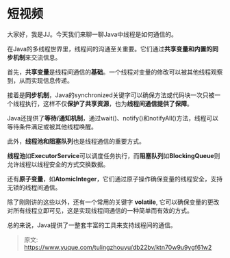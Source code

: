# 短视频

大家好，我是JJ。今天我们来聊一聊Java中线程是如何通信的。

在Java的多线程世界里，线程间的沟通至关重要。它们通过**共享变量和内置的同步机制**来交流信息。

首先，**共享变量**是线程间通信的**基础**。一个线程对变量的修改可以被其他线程观察到，从而实现信息传递。

接着是**同步机制**，Java的synchronized关键字可以确保方法或代码块一次只被一个线程执行，这样不仅**保护了共享资源**，也为**线程间通信提供了保障**。

Java还提供了**等待/通知机制**，通过wait()、notify()和notifyAll()方法，线程可以等待条件满足或被其他线程唤醒。

此外，**线程池和阻塞队列**也是线程通信的重要方式。

**线程池**如**ExecutorService**可以调度任务执行，而**阻塞队列**如**BlockingQueue**则允许线程以线程安全的方式交换数据。

还有**原子变量**，如**AtomicInteger**，它们通过原子操作确保变量的线程安全，支持无锁的线程间通信。

除了刚刚讲的这些以外，还有一个常用的关键字 **volatile**, 它可以确保变量的更改对所有线程立即可见，这是实现线程间通信的一种简单而有效的方式。

总的来说，Java提供了一整套丰富的工具来支持线程间的通信。


> 原文: <https://www.yuque.com/tulingzhouyu/db22bv/ktn70w9u9ygf61w2>